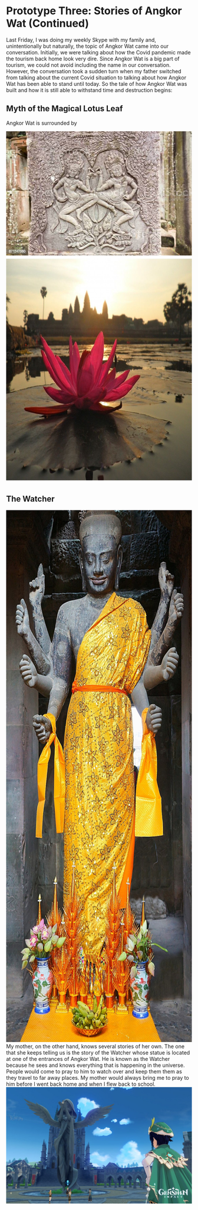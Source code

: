 
# Prototype Three: Stories of Angkor Wat (Continued) 
Last Friday, I was doing my weekly Skype with my family and, unintentionally but naturally, the topic of Angkor Wat came into our conversation. Initially, we were talking about how the Covid pandemic made the tourism back home look very dire. Since Angkor Wat is a big part of tourism, we could not avoid including the name in our conversation. However, the conversation took a sudden turn when my father switched from talking about the current Covid situation to talking about how Angkor Wat has been able to stand until today. So the tale of how Angkor Wat was built and how it is still able to withstand time and destruction begins:

## Myth of the Magical Lotus Leaf
Angkor Wat is surrounded by 

<img src="images/lotus1.jpeg">

<img src="images/lotus2.jpeg" width="800" height="611">


## The Watcher

<img src="images/taReach.jpeg" width="800" height="1439">
My mother, on the other hand, knows several stories of her own. The one that she keeps telling us is the story of the Watcher whose statue is located at one of the entrances of Angkor Wat. He is known as the Watcher because he sees and knows everything that is happening in the universe. People would come to pray to him to watch over and keep them them as they travel to far away places. My mother would always bring me to pray to him before I went back home and when I flew back to school.

<img src="images/genshin.jpeg">
